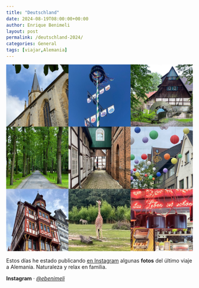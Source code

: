 ```yaml
---
title: "Deutschland"
date: 2024-08-19T08:00:00+00:00
author: Enrique Benimeli
layout: post
permalink: /deutschland-2024/
categories: General
tags: [viajar,Alemania]
---
```


[![image](assets/images/posts/2024/08/deutschland_2024.jpg)](https://www.instagram.com/p/C-uz2AssoLO/)

Estos días he estado publicando [en Instagram](https://www.instagram.com/p/C-vTANcssgQ/) algunas **fotos** del último viaje a Alemania. Naturaleza y relax en familia.

**Instagram** · [*@ebenimeli*](https://www.instagram.com/ebenimeli/)
